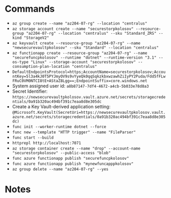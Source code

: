 # Commands

- `az group create --name "az204-07-rg" --location "centralus"`
- `az storage account create --name "securestorpkolosov" --resource-group "az204-07-rg" --location "centralus" --sku "Standard_ZRS" --kind "StorageV2"`
- `az keyvault create --resource-group "az204-07-rg" --name "newsecurevaultpkolosov" --sku "Standard" --location "centralus"`
- `az functionapp create --resource-group "az204-07-rg" --name "securefuncpkolosov" --runtime "dotnet" --runtime-version "3.1" --os-type "Linux" --storage-account "securestorpkolosov" --consumption-plan-location "centralus"`
- `DefaultEndpointsProtocol=https;AccountName=securestorpkolosov;AccountKey=5l3a4kJ0T5PYJmyOV9s9vYyeQk0qqSqkzkbxwzawhZiIyPY2Puda/Fdd5fFLwFRuC0VM0NTCI8tE+AStaZ8Lgg==;EndpointSuffix=core.windows.net`
- System assigned user id: `a8b87147-7df4-4672-a4cb-5b033e78d8a3`
- Secret Identifier: `https://newsecurevaultpkolosov.vault.azure.net/secrets/storagecredentials/0a91b320ac494bf391c7eaa8d8e305dc`
- Create a Key Vault-derived application setting: `@Microsoft.KeyVault(SecretUri=https://newsecurevaultpkolosov.vault.azure.net/secrets/storagecredentials/0a91b320ac494bf391c7eaa8d8e305dc)`
- `func init --worker-runtime dotnet --force`
- `func new --template "HTTP trigger" --name "FileParser"`
- `func start --build`
- `httprepl http://localhost:7071`
- `az storage container create --name "drop" --account-name "securestorpkolosov" --public-access "blob"`
- `func azure functionapp publish "securefuncpkolosov"`
- `func azure functionapp publish "mynewfuncapppkolosov"`
- `az group delete --name "az204-07-rg" --yes`

# Notes
